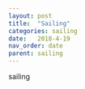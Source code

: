 ```yaml
---
layout: post
title:  "Sailing"
categories: sailing
date:   2018-4-19
nav_order: date
parent: sailing
---
```

sailing